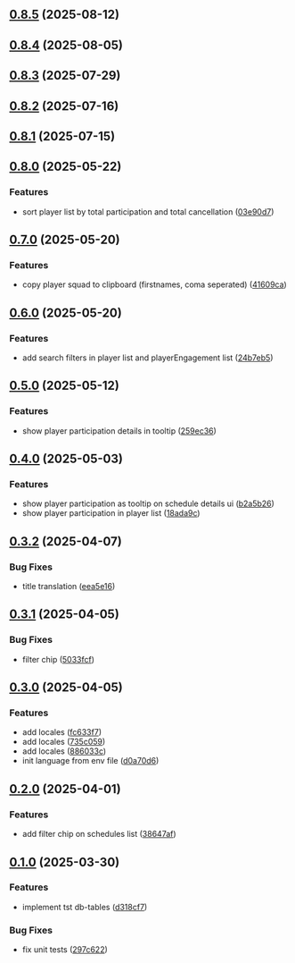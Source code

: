 ## [0.8.5](https://github.com/qaldak/squad-manager/compare/v0.8.4...v0.8.5) (2025-08-12)

## [0.8.4](https://github.com/qaldak/squad-manager/compare/v0.8.3...v0.8.4) (2025-08-05)

## [0.8.3](https://github.com/qaldak/squad-manager/compare/v0.8.2...v0.8.3) (2025-07-29)

## [0.8.2](https://github.com/qaldak/squad-manager/compare/v0.8.1...v0.8.2) (2025-07-16)

## [0.8.1](https://github.com/qaldak/squad-manager/compare/v0.8.0...v0.8.1) (2025-07-15)

## [0.8.0](https://github.com/qaldak/squad-manager/compare/v0.7.0...v0.8.0) (2025-05-22)

### Features

* sort player list by total participation and total cancellation ([03e90d7](https://github.com/qaldak/squad-manager/commit/03e90d7d24257428a4cd104ce3e61f4f66689b93))

## [0.7.0](https://github.com/qaldak/squad-manager/compare/v0.6.0...v0.7.0) (2025-05-20)

### Features

* copy player squad to clipboard (firstnames, coma seperated) ([41609ca](https://github.com/qaldak/squad-manager/commit/41609ca7be1b1853a075a2bb92c160182de08d52))

## [0.6.0](https://github.com/qaldak/squad-manager/compare/v0.5.0...v0.6.0) (2025-05-20)

### Features

* add search filters in player list and playerEngagement list ([24b7eb5](https://github.com/qaldak/squad-manager/commit/24b7eb59c89264045e57321fa31cd83de6f74c4f))

## [0.5.0](https://github.com/qaldak/squad-manager/compare/v0.4.0...v0.5.0) (2025-05-12)

### Features

* show player participation details in tooltip ([259ec36](https://github.com/qaldak/squad-manager/commit/259ec3650f6e793a0e61740c62bdc487185c8bae))

## [0.4.0](https://github.com/qaldak/squad-manager/compare/v0.3.2...v0.4.0) (2025-05-03)

### Features

* show player participation as tooltip on schedule details ui ([b2a5b26](https://github.com/qaldak/squad-manager/commit/b2a5b268d6e57603bb67832be26bf6d9a3050bd6))
* show player participation in player list ([18ada9c](https://github.com/qaldak/squad-manager/commit/18ada9c6e44734e61faf3daf271b5179af2e2509))

## [0.3.2](https://github.com/qaldak/squad-manager/compare/v0.3.1...v0.3.2) (2025-04-07)

### Bug Fixes

* title translation ([eea5e16](https://github.com/qaldak/squad-manager/commit/eea5e16eae6dd3f8c6e55f0f0f8546decb4fae52))

## [0.3.1](https://github.com/qaldak/squad-manager/compare/v0.3.0...v0.3.1) (2025-04-05)

### Bug Fixes

* filter chip ([5033fcf](https://github.com/qaldak/squad-manager/commit/5033fcfb5a29bbcb978c14c38e342683863ca560))

## [0.3.0](https://github.com/qaldak/squad-manager/compare/v0.2.0...v0.3.0) (2025-04-05)

### Features

* add locales ([fc633f7](https://github.com/qaldak/squad-manager/commit/fc633f7c54b87d13409bd55b504e0481efe40a55))
* add locales ([735c059](https://github.com/qaldak/squad-manager/commit/735c059118275b9a745e2b6429530d27c8edf182))
* add locales ([886033c](https://github.com/qaldak/squad-manager/commit/886033cd307d0d797899f3d87747c7cd5258e5a7))
* init language from env file ([d0a70d6](https://github.com/qaldak/squad-manager/commit/d0a70d6279d16cbb25c4bf564f6019fb8d6ef6f1))

## [0.2.0](https://github.com/qaldak/squad-manager/compare/v0.1.0...v0.2.0) (2025-04-01)

### Features

* add filter chip on schedules list ([38647af](https://github.com/qaldak/squad-manager/commit/38647afc705c6b2a711b456abd0b23a361339299))

## [0.1.0](https://github.com/qaldak/squad-manager/compare/v0.0.1...v0.1.0) (2025-03-30)

### Features

* implement tst db-tables ([d318cf7](https://github.com/qaldak/squad-manager/commit/d318cf72e3d50e5ae0826551d8bc89f5d890a554))

### Bug Fixes

* fix unit tests ([297c622](https://github.com/qaldak/squad-manager/commit/297c622b94d7278c47439106df692996336a4d8e))
